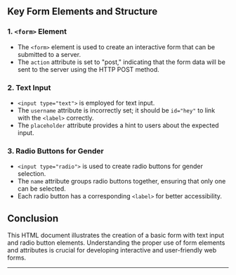 ## Key Form Elements and Structure

### 1. `<form>` Element

- The `<form>` element is used to create an interactive form that can be submitted to a server.
- The `action` attribute is set to "post," indicating that the form data will be sent to the server using the HTTP POST method.

### 2. Text Input

- `<input type="text">` is employed for text input.
- The `username` attribute is incorrectly set; it should be `id="hey"` to link with the `<label>` correctly.
- The `placeholder` attribute provides a hint to users about the expected input.

### 3. Radio Buttons for Gender

- `<input type="radio">` is used to create radio buttons for gender selection.
- The `name` attribute groups radio buttons together, ensuring that only one can be selected.
- Each radio button has a corresponding `<label>` for better accessibility.

## Conclusion

This HTML document illustrates the creation of a basic form with text input and radio button elements. Understanding the proper use of form elements and attributes is crucial for developing interactive and user-friendly web forms.

---
